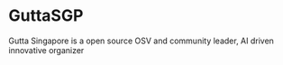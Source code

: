 # GuttaSGP
Gutta Singapore is a open source OSV and community leader, AI driven innovative organizer 
